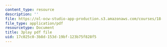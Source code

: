 ```yaml
---
content_type: resource
description: ''
file: https://ol-ocw-studio-app-production.s3.amazonaws.com/courses/18-01sc-single-variable-calculus-fall-2010/17c025c03b8d153d19bf123b75f828f5_owkMzpN8WDc.pdf
file_type: application/pdf
resourcetype: Document
title: 3play pdf file
uid: 17c025c0-3b8d-153d-19bf-123b75f828f5
---
```

